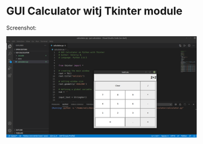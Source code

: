 # GUI Calculator witj Tkinter module

Screenshot:

![gui calculator with tkinter](https://github.com/valeriybercha/python-demos/blob/master/gui-calculator/screen.png)
